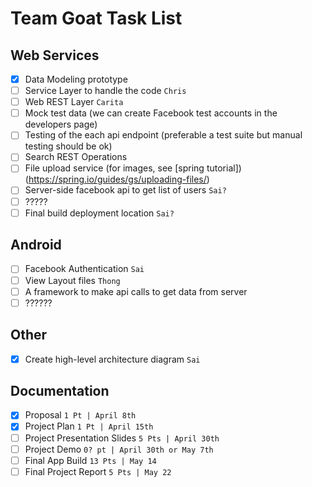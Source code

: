 # Team Goat Task List

## Web Services
- [x] Data Modeling prototype
- [ ] Service Layer to handle the code `Chris`
- [ ] Web REST Layer `Carita`
- [ ] Mock test data (we can create Facebook test accounts in the developers page)
- [ ] Testing of the each api endpoint (preferable a test suite but manual testing should be ok)
- [ ] Search REST Operations
- [ ] File upload service (for images, see [spring tutorial])(https://spring.io/guides/gs/uploading-files/)
- [ ] Server-side facebook api to get list of users `Sai?`
- [ ] ?????
- [ ] Final build deployment location `Sai?`

## Android
- [ ] Facebook Authentication `Sai`
- [ ] View Layout files `Thong`
- [ ] A framework to make api calls to get data from server
- [ ] ??????

## Other
- [x] Create high-level architecture diagram `Sai`

## Documentation
- [x] Proposal `1 Pt | April 8th`
- [x] Project Plan `1 Pt | April 15th`
- [ ] Project Presentation Slides `5 Pts | April 30th`
- [ ] Project Demo `0? pt | April 30th or May 7th`
- [ ] Final App Build `13 Pts | May 14`
- [ ] Final Project Report `5 Pts | May 22`
